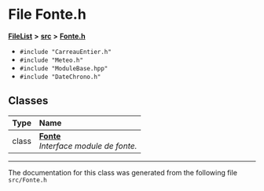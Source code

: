 

# File Fonte.h



[**FileList**](files.md) **>** [**src**](dir_68267d1309a1af8e8297ef4c3efbcdba.md) **>** [**Fonte.h**](Fonte_8h.md)





* `#include "CarreauEntier.h"`
* `#include "Meteo.h"`
* `#include "ModuleBase.hpp"`
* `#include "DateChrono.h"`















## Classes

| Type | Name |
| ---: | :--- |
| class | [**Fonte**](classFonte.md) <br>_Interface module de fonte._  |



















































------------------------------
The documentation for this class was generated from the following file `src/Fonte.h`

